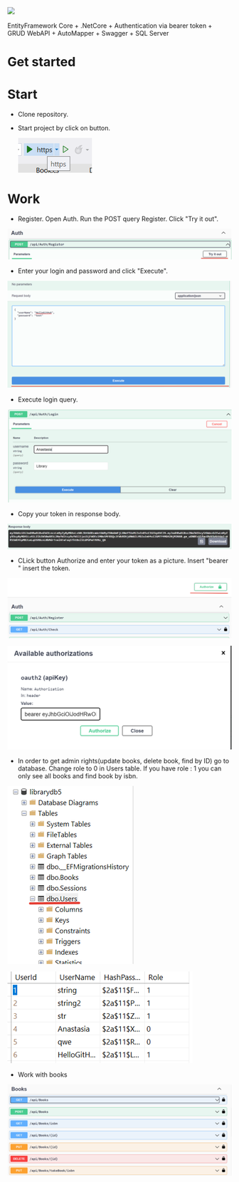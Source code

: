 ![](./.github/logo.png)

EntityFramework Core + .NetCore + Authentication via bearer token + GRUD WebAPI + AutoMapper + Swagger + SQL Server

# Get started

# Start

- Clone repository.
- Start project by click on button.

  ![image](./github/button.png)

# Work

- Register. Open Auth. Run the POST query Register. Click "Try it out".

![image](./github/authPost.png)

- Enter your login and password and click "Execute".

![image](./github/enter.png)

- Execute login query.

![image](./github/login.png)

- Copy your token in response body.

![image](./github/token.png)

- CLick button Authorize and enter your token as a picture. Insert "bearer " insert the token.

![image](./github/auth.png)

![image](./github/entertoken.png)

- In order to get admin rights(update books, delete book, find by ID) go to database. Change role to 0 in Users table.
  If you have role : 1 you can only see all books and find book by isbn.

![image](./github/bd.png)

![image](./github/role.png)

- Work with books

![image](./github/book.png)
